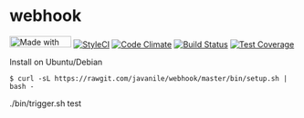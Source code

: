# webhook

<a href="https://bulma.io"><img src="https://bulma.io/images/made-with-bulma.png" alt="Made with Bulma" width="108" height="20"></a>
[![StyleCI](https://styleci.io/repos/103394153/shield?branch=master)](https://styleci.io/repos/103394153)
[![Code Climate](https://codeclimate.com/github/javanile-bot/webhook/badges/gpa.svg)](https://codeclimate.com/github/javanile-bot/webhook)
[![Build Status](https://travis-ci.org/javanile-bot/moldable.svg?branch=master)](https://travis-ci.org/javanile-bot/moldable)
[![Test Coverage](https://codeclimate.com/github/javanile-bot/webhook/badges/coverage.svg)](https://codeclimate.com/github/javanile-bot/webhook/coverage)

Install on Ubuntu/Debian

```
$ curl -sL https://rawgit.com/javanile/webhook/master/bin/setup.sh | bash -
```

./bin/trigger.sh test
